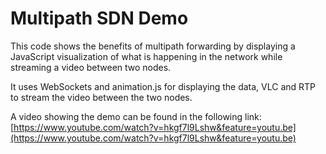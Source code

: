 # Multipath SDN Demo

This code shows the benefits of multipath forwarding by displaying a JavaScript visualization of what is happening in the network while streaming a video between two nodes.

It uses WebSockets and animation.js for displaying the data, VLC and RTP to stream the video between the two nodes.

A video showing the demo can be found in the following link:
[https://www.youtube.com/watch?v=hkgf7l9Lshw&feature=youtu.be](https://www.youtube.com/watch?v=hkgf7l9Lshw&feature=youtu.be)


